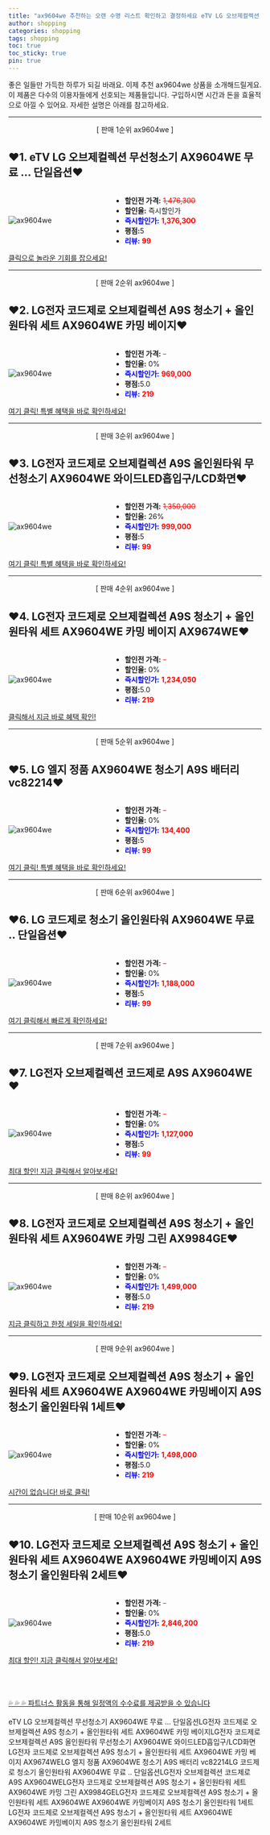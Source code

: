 ```yaml
---
title: "ax9604we 추천하는 오랜 수명 리스트 확인하고 결정하세요 eTV LG 오브제컬렉션 무선청소기 AX9604WE"
author: shopping
categories: shopping
tags: shopping
toc: true
toc_sticky: true
pin: true
---
```

좋은 일들만 가득한 하루가 되길 바래요. 이제 추천 ax9604we 상품을 소개해드릴게요. 이 제품은 다수의 이용자들에게 선호되는 제품들입니다. 구입하시면 시간과 돈을 효율적으로 아낄 수 있어요. 자세한 설명은 아래를 참고하세요.

---
<p class="toplist" style="margin: 0 auto; display: block; width: fit-content;">[ 판매 1순위 ax9604we ]</p>

<h2><strong>❤️1. eTV LG 오브제컬렉션 무선청소기 AX9604WE 무료 ... 단일옵션❤️</strong></h2>

<div style="display: flex; align-items: center;">
    <div style="flex: 0.4;">
        <img src="https://thumbnail7.coupangcdn.com/thumbnails/remote/230x230ex/image/vendor_inventory/191b/6ad8770ed04795b9a7f8dec1bfe42d5a96e7011501688cbaf17fa9079bdd.jpg" alt="ax9604we" style="max-width: 100%;">
    </div>
    <div style="flex: 0.6; margin-left: 10px;">
        <ul>
            <li><strong>할인전 가격:</strong> <del style="color: red;">1,476,300</del></li>
            <li><strong>할인율:</strong> 즉시할인가</li>
            <li><span style='color:blue'><strong>즉시할인가:</strong></span> <span style='color:red'><strong>1,376,300</strong></span></li>
            <li><strong>평점:</strong>5</li>
            <li><span style='color:blue'><strong>리뷰:</strong></span> <span style='color:red'><strong>99</strong></span></li>
        </ul>
    </div>
</div>
<div class="center">
    <a href="https://William4Davisa.github.io?lptag=AF9450613&subid=githubio&pageKey=8232515050&traceid=V0-153&itemId=23695861269&vendorItemId=88420081512" class="myButton">
        클릭으로 놀라운 기회를 잡으세요!
    </a>
</div>


---
<p class="toplist" style="margin: 0 auto; display: block; width: fit-content;">[ 판매 2순위 ax9604we ]</p>

<h2><strong>❤️2. LG전자 코드제로 오브제컬렉션 A9S 청소기 + 올인원타워 세트 AX9604WE 카밍 베이지❤️</strong></h2>

<div style="display: flex; align-items: center;">
    <div style="flex: 0.4;">
        <img src="https://thumbnail8.coupangcdn.com/thumbnails/remote/230x230ex/image/vendor_inventory/58df/fddb1b6c2202bdb59fa36a9fe6d75d8958afcddc181e92e5a7b1ab4efbfd.jpg" alt="ax9604we" style="max-width: 100%;">
    </div>
    <div style="flex: 0.6; margin-left: 10px;">
        <ul>
            <li><strong>할인전 가격:</strong> <del style="color: red;">-</del></li>
            <li><strong>할인율:</strong> 0%</li>
            <li><span style='color:blue'><strong>즉시할인가:</strong></span> <span style='color:red'><strong>969,000</strong></span></li>
            <li><strong>평점:</strong>5.0</li>
            <li><span style='color:blue'><strong>리뷰:</strong></span> <span style='color:red'><strong>219</strong></span></li>
        </ul>
    </div>
</div>
<div class="center">
    <a href="https://William4Davisa.github.io?lptag=AF9450613&subid=githubio&pageKey=7709148820&traceid=V0-153&itemId=20660238879&vendorItemId=88564359303" class="myButton">
        여기 클릭! 특별 혜택을 바로 확인하세요!
    </a>
</div>


---
<p class="toplist" style="margin: 0 auto; display: block; width: fit-content;">[ 판매 3순위 ax9604we ]</p>

<h2><strong>❤️3. LG전자 코드제로 오브제컬렉션 A9S 올인원타워 무선청소기 AX9604WE 와이드LED흡입구/LCD화면❤️</strong></h2>

<div style="display: flex; align-items: center;">
    <div style="flex: 0.4;">
        <img src="https://thumbnail8.coupangcdn.com/thumbnails/remote/230x230ex/image/vendor_inventory/e01a/639314006c17b4d08eaad065442cb512c1cb723043315950c80f3f1a978d.jpg" alt="ax9604we" style="max-width: 100%;">
    </div>
    <div style="flex: 0.6; margin-left: 10px;">
        <ul>
            <li><strong>할인전 가격:</strong> <del style="color: red;">1,350,000</del></li>
            <li><strong>할인율:</strong> 26%</li>
            <li><span style='color:blue'><strong>즉시할인가:</strong></span> <span style='color:red'><strong>999,000</strong></span></li>
            <li><strong>평점:</strong>5</li>
            <li><span style='color:blue'><strong>리뷰:</strong></span> <span style='color:red'><strong>99</strong></span></li>
        </ul>
    </div>
</div>
<div class="center">
    <a href="https://William4Davisa.github.io?lptag=AF9450613&subid=githubio&pageKey=7323438566&traceid=V0-153&itemId=18787695909&vendorItemId=86784203080" class="myButton">
        여기 클릭! 특별 혜택을 바로 확인하세요!
    </a>
</div>


---
<p class="toplist" style="margin: 0 auto; display: block; width: fit-content;">[ 판매 4순위 ax9604we ]</p>

<h2><strong>❤️4. LG전자 코드제로 오브제컬렉션 A9S 청소기 + 올인원타워 세트 AX9604WE 카밍 베이지 AX9674WE❤️</strong></h2>

<div style="display: flex; align-items: center;">
    <div style="flex: 0.4;">
        <img src="https://thumbnail10.coupangcdn.com/thumbnails/remote/230x230ex/image/vendor_inventory/065f/51fad81d034de23b27978c34937d8aa4f76d05de5005ad0ef47ef7b75107.jpg" alt="ax9604we" style="max-width: 100%;">
    </div>
    <div style="flex: 0.6; margin-left: 10px;">
        <ul>
            <li><strong>할인전 가격:</strong> <del style="color: red;">-</del></li>
            <li><strong>할인율:</strong> 0%</li>
            <li><span style='color:blue'><strong>즉시할인가:</strong></span> <span style='color:red'><strong>1,234,050</strong></span></li>
            <li><strong>평점:</strong>5.0</li>
            <li><span style='color:blue'><strong>리뷰:</strong></span> <span style='color:red'><strong>219</strong></span></li>
        </ul>
    </div>
</div>
<div class="center">
    <a href="https://William4Davisa.github.io?lptag=AF9450613&subid=githubio&pageKey=7709148820&traceid=V0-153&itemId=21463322921&vendorItemId=88564359294" class="myButton">
        클릭해서 지금 바로 혜택 확인!
    </a>
</div>


---
<p class="toplist" style="margin: 0 auto; display: block; width: fit-content;">[ 판매 5순위 ax9604we ]</p>

<h2><strong>❤️5. LG 엘지 정품 AX9604WE 청소기 A9S 배터리 vc82214❤️</strong></h2>

<div style="display: flex; align-items: center;">
    <div style="flex: 0.4;">
        <img src="https://thumbnail8.coupangcdn.com/thumbnails/remote/230x230ex/image/vendor_inventory/79f0/9fc5d267476f89be8de53cd80a96bb41c7fb05edec10999c8ec053d011dd.jpg" alt="ax9604we" style="max-width: 100%;">
    </div>
    <div style="flex: 0.6; margin-left: 10px;">
        <ul>
            <li><strong>할인전 가격:</strong> <del style="color: red;">-</del></li>
            <li><strong>할인율:</strong> 0%</li>
            <li><span style='color:blue'><strong>즉시할인가:</strong></span> <span style='color:red'><strong>134,400</strong></span></li>
            <li><strong>평점:</strong>5</li>
            <li><span style='color:blue'><strong>리뷰:</strong></span> <span style='color:red'><strong>99</strong></span></li>
        </ul>
    </div>
</div>
<div class="center">
    <a href="https://William4Davisa.github.io?lptag=AF9450613&subid=githubio&pageKey=8020378010&traceid=V0-153&itemId=22410824504&vendorItemId=89455657613" class="myButton">
        여기 클릭! 특별 혜택을 바로 확인하세요!
    </a>
</div>


---
<p class="toplist" style="margin: 0 auto; display: block; width: fit-content;">[ 판매 6순위 ax9604we ]</p>

<h2><strong>❤️6. LG 코드제로 청소기 올인원타워 AX9604WE 무료 .. 단일옵션❤️</strong></h2>

<div style="display: flex; align-items: center;">
    <div style="flex: 0.4;">
        <img src="https://thumbnail7.coupangcdn.com/thumbnails/remote/230x230ex/image/vendor_inventory/191b/6ad8770ed04795b9a7f8dec1bfe42d5a96e7011501688cbaf17fa9079bdd.jpg" alt="ax9604we" style="max-width: 100%;">
    </div>
    <div style="flex: 0.6; margin-left: 10px;">
        <ul>
            <li><strong>할인전 가격:</strong> <del style="color: red;">-</del></li>
            <li><strong>할인율:</strong> 0%</li>
            <li><span style='color:blue'><strong>즉시할인가:</strong></span> <span style='color:red'><strong>1,188,000</strong></span></li>
            <li><strong>평점:</strong>5</li>
            <li><span style='color:blue'><strong>리뷰:</strong></span> <span style='color:red'><strong>99</strong></span></li>
        </ul>
    </div>
</div>
<div class="center">
    <a href="https://William4Davisa.github.io?lptag=AF9450613&subid=githubio&pageKey=7502053780&traceid=V0-153&itemId=19640037894&vendorItemId=86746269133" class="myButton">
        여기 클릭해서 빠르게 확인하세요!
    </a>
</div>


---
<p class="toplist" style="margin: 0 auto; display: block; width: fit-content;">[ 판매 7순위 ax9604we ]</p>

<h2><strong>❤️7. LG전자 오브제컬렉션 코드제로 A9S AX9604WE❤️</strong></h2>

<div style="display: flex; align-items: center;">
    <div style="flex: 0.4;">
        <img src="https://thumbnail6.coupangcdn.com/thumbnails/remote/230x230ex/image/vendor_inventory/bd98/0c34c889127f22d930690ba0a0be3a86d170ec983c7d69448d23521bd202.jpg" alt="ax9604we" style="max-width: 100%;">
    </div>
    <div style="flex: 0.6; margin-left: 10px;">
        <ul>
            <li><strong>할인전 가격:</strong> <del style="color: red;">-</del></li>
            <li><strong>할인율:</strong> 0%</li>
            <li><span style='color:blue'><strong>즉시할인가:</strong></span> <span style='color:red'><strong>1,127,000</strong></span></li>
            <li><strong>평점:</strong>5</li>
            <li><span style='color:blue'><strong>리뷰:</strong></span> <span style='color:red'><strong>99</strong></span></li>
        </ul>
    </div>
</div>
<div class="center">
    <a href="https://William4Davisa.github.io?lptag=AF9450613&subid=githubio&pageKey=8024626310&traceid=V0-153&itemId=22425871416&vendorItemId=89470569608" class="myButton">
        최대 할인! 지금 클릭해서 알아보세요!
    </a>
</div>


---
<p class="toplist" style="margin: 0 auto; display: block; width: fit-content;">[ 판매 8순위 ax9604we ]</p>

<h2><strong>❤️8. LG전자 코드제로 오브제컬렉션 A9S 청소기 + 올인원타워 세트 AX9604WE 카밍 그린 AX9984GE❤️</strong></h2>

<div style="display: flex; align-items: center;">
    <div style="flex: 0.4;">
        <img src="https://thumbnail6.coupangcdn.com/thumbnails/remote/230x230ex/image/vendor_inventory/92f0/c00c3c2981cdbb0c254c1c29dc4164eb1c7b2b55787abc00c54ac383880b.jpg" alt="ax9604we" style="max-width: 100%;">
    </div>
    <div style="flex: 0.6; margin-left: 10px;">
        <ul>
            <li><strong>할인전 가격:</strong> <del style="color: red;">-</del></li>
            <li><strong>할인율:</strong> 0%</li>
            <li><span style='color:blue'><strong>즉시할인가:</strong></span> <span style='color:red'><strong>1,499,000</strong></span></li>
            <li><strong>평점:</strong>5.0</li>
            <li><span style='color:blue'><strong>리뷰:</strong></span> <span style='color:red'><strong>219</strong></span></li>
        </ul>
    </div>
</div>
<div class="center">
    <a href="https://William4Davisa.github.io?lptag=AF9450613&subid=githubio&pageKey=7709148820&traceid=V0-153&itemId=21463322923&vendorItemId=88564359334" class="myButton">
        지금 클릭하고 한정 세일을 확인하세요!
    </a>
</div>


---
<p class="toplist" style="margin: 0 auto; display: block; width: fit-content;">[ 판매 9순위 ax9604we ]</p>

<h2><strong>❤️9. LG전자 코드제로 오브제컬렉션 A9S 청소기 + 올인원타워 세트 AX9604WE AX9604WE 카밍베이지 A9S 청소기 올인원타워 1세트❤️</strong></h2>

<div style="display: flex; align-items: center;">
    <div style="flex: 0.4;">
        <img src="https://thumbnail7.coupangcdn.com/thumbnails/remote/230x230ex/image/vendor_inventory/24f5/0c7f53dd254ee33ece3a229d06b02a5f408e82495d60220448f3dbbf5cb7.jpg" alt="ax9604we" style="max-width: 100%;">
    </div>
    <div style="flex: 0.6; margin-left: 10px;">
        <ul>
            <li><strong>할인전 가격:</strong> <del style="color: red;">-</del></li>
            <li><strong>할인율:</strong> 0%</li>
            <li><span style='color:blue'><strong>즉시할인가:</strong></span> <span style='color:red'><strong>1,498,000</strong></span></li>
            <li><strong>평점:</strong>5.0</li>
            <li><span style='color:blue'><strong>리뷰:</strong></span> <span style='color:red'><strong>219</strong></span></li>
        </ul>
    </div>
</div>
<div class="center">
    <a href="https://William4Davisa.github.io?lptag=AF9450613&subid=githubio&pageKey=7709148820&traceid=V0-153&itemId=23409240651&vendorItemId=90436346986" class="myButton">
        시간이 없습니다! 바로 클릭!
    </a>
</div>


---
<p class="toplist" style="margin: 0 auto; display: block; width: fit-content;">[ 판매 10순위 ax9604we ]</p>

<h2><strong>❤️10. LG전자 코드제로 오브제컬렉션 A9S 청소기 + 올인원타워 세트 AX9604WE AX9604WE 카밍베이지 A9S 청소기 올인원타워 2세트❤️</strong></h2>

<div style="display: flex; align-items: center;">
    <div style="flex: 0.4;">
        <img src="https://thumbnail7.coupangcdn.com/thumbnails/remote/230x230ex/image/vendor_inventory/24f5/0c7f53dd254ee33ece3a229d06b02a5f408e82495d60220448f3dbbf5cb7.jpg" alt="ax9604we" style="max-width: 100%;">
    </div>
    <div style="flex: 0.6; margin-left: 10px;">
        <ul>
            <li><strong>할인전 가격:</strong> <del style="color: red;">-</del></li>
            <li><strong>할인율:</strong> 0%</li>
            <li><span style='color:blue'><strong>즉시할인가:</strong></span> <span style='color:red'><strong>2,846,200</strong></span></li>
            <li><strong>평점:</strong>5.0</li>
            <li><span style='color:blue'><strong>리뷰:</strong></span> <span style='color:red'><strong>219</strong></span></li>
        </ul>
    </div>
</div>
<div class="center">
    <a href="https://William4Davisa.github.io?lptag=AF9450613&subid=githubio&pageKey=7709148820&traceid=V0-153&itemId=23409240649&vendorItemId=90436346979" class="myButton">
        최대 할인! 지금 클릭해서 알아보세요!
    </a>
</div>

<br><br><br>[💦 💦 💦 파트너스 활동을 통해 일정액의 수수료를 제공받을 수 있습니다](https://link.coupang.com/a/bcpT2c)<br><br>eTV LG 오브제컬렉션 무선청소기 AX9604WE 무료 ... 단일옵션LG전자 코드제로 오브제컬렉션 A9S 청소기 + 올인원타워 세트 AX9604WE 카밍 베이지LG전자 코드제로 오브제컬렉션 A9S 올인원타워 무선청소기 AX9604WE 와이드LED흡입구/LCD화면LG전자 코드제로 오브제컬렉션 A9S 청소기 + 올인원타워 세트 AX9604WE 카밍 베이지 AX9674WELG 엘지 정품 AX9604WE 청소기 A9S 배터리 vc82214LG 코드제로 청소기 올인원타워 AX9604WE 무료 .. 단일옵션LG전자 오브제컬렉션 코드제로 A9S AX9604WELG전자 코드제로 오브제컬렉션 A9S 청소기 + 올인원타워 세트 AX9604WE 카밍 그린 AX9984GELG전자 코드제로 오브제컬렉션 A9S 청소기 + 올인원타워 세트 AX9604WE AX9604WE 카밍베이지 A9S 청소기 올인원타워 1세트LG전자 코드제로 오브제컬렉션 A9S 청소기 + 올인원타워 세트 AX9604WE AX9604WE 카밍베이지 A9S 청소기 올인원타워 2세트